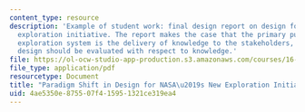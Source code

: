 ```yaml
---
content_type: resource
description: 'Example of student work: final design report on design for NASA''s new
  exploration initiative. The report makes the case that the primary purpose of an
  exploration system is the delivery of knowledge to the stakeholders, and that the
  design should be evaluated with respect to knowledge.'
file: https://ol-ocw-studio-app-production.s3.amazonaws.com/courses/16-89j-space-systems-engineering-spring-2007/4ae5350e875507f415951321ce319ea4_report_04.pdf
file_type: application/pdf
resourcetype: Document
title: "Paradigm Shift in Design for NASA\u2019s New Exploration Initiative"
uid: 4ae5350e-8755-07f4-1595-1321ce319ea4
---
```

